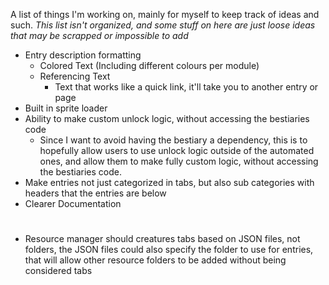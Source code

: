 A list of things I'm working on, mainly for myself to keep track of ideas and such.
*This list isn't organized, and some stuff on here are just loose ideas that may be scrapped or impossible to add*

* Entry description formatting
	- Colored Text (Including different colours per module)
	- Referencing Text
	    - Text that works like a quick link, it'll take you to another entry or page
* Built in sprite loader
* Ability to make custom unlock logic, without accessing the bestiaries code
	- Since I want to avoid having the bestiary a dependency, this is to hopefully allow users to use unlock logic outside of the automated ones, and allow them to make fully custom logic, without accessing the bestiaries code.
* Make entries not just categorized in tabs, but also sub categories with headers that the entries are below
* Clearer Documentation

#

* Resource manager should creatures tabs based on JSON files, not folders, the JSON files could also specify the folder to use for entries, that will allow other resource folders to be added without being considered tabs